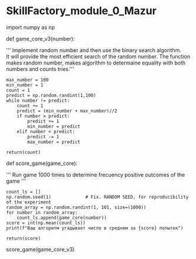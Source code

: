 # SkillFactory_module_0_Mazur

import numpy as np


def game_core_v3(number):
    
''' Implement random number and then use the binary search algorithm.  
It will provide the most efficient search of the random number.
The function  makes random number, makes algorithm to determaine equality with both numbers and counts tries.'''

    max_number = 100
    min_number = 1
    count = 1                           
    predict = np.random.randint(1,100)   
    while number != predict:
        count += 1    
        predict = (min_number + max_number)//2
        if number > predict:
            predict += 1
            min_number = predict  
        elif number < predict: 
            predict -= 1
            max_number = predict
            
    return(count)


def score_game(game_core):
    
'''  Run game 1000 times to determine frecuency positive outcomes of the game '''

    count_ls = []
    np.random.seed(1)             # Fix. RANDOM SEED, for reproducibility of the experiment 
    random_array = np.random.randint(1, 101, size=(1000))
    for number in random_array:
        count_ls.append(game_core(number))
    score = int(np.mean(count_ls))
    print(f"Ваш алгоритм угадывает число в среднем за {score} попыток")
    
    return(score)


score_game(game_core_v3)
